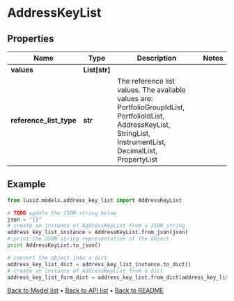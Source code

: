 # AddressKeyList


## Properties
Name | Type | Description | Notes
------------ | ------------- | ------------- | -------------
**values** | **List[str]** |  | 
**reference_list_type** | **str** | The reference list values. The available values are: PortfolioGroupIdList, PortfolioIdList, AddressKeyList, StringList, InstrumentList, DecimalList, PropertyList | 

## Example

```python
from lusid.models.address_key_list import AddressKeyList

# TODO update the JSON string below
json = "{}"
# create an instance of AddressKeyList from a JSON string
address_key_list_instance = AddressKeyList.from_json(json)
# print the JSON string representation of the object
print AddressKeyList.to_json()

# convert the object into a dict
address_key_list_dict = address_key_list_instance.to_dict()
# create an instance of AddressKeyList from a dict
address_key_list_form_dict = address_key_list.from_dict(address_key_list_dict)
```
[Back to Model list](../README.md#documentation-for-models) &#8226; [Back to API list](../README.md#documentation-for-api-endpoints) &#8226; [Back to README](../README.md)



